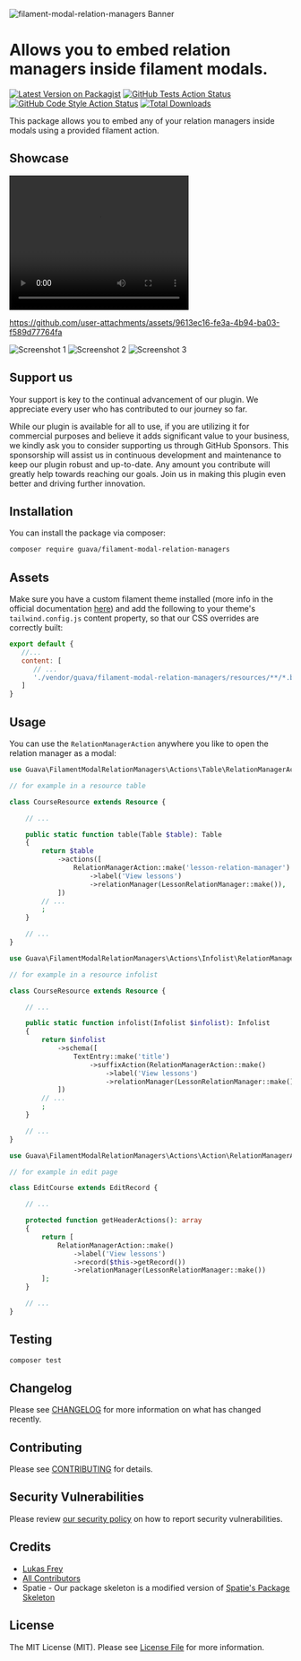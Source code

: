 ![filament-modal-relation-managers Banner](https://github.com/GuavaCZ/filament-modal-relation-managers/raw/main/docs/images/banner.jpg)


# Allows you to embed relation managers inside filament modals.

[![Latest Version on Packagist](https://img.shields.io/packagist/v/guava/filament-modal-relation-managers.svg?style=flat-square)](https://packagist.org/packages/guava/filament-modal-relation-managers)
[![GitHub Tests Action Status](https://img.shields.io/github/actions/workflow/status/guavaCZ/filament-modal-relation-managers/run-tests.yml?branch=main&label=tests&style=flat-square)](https://github.com/guavaCZ/filament-modal-relation-managers/actions?query=workflow%3Arun-tests+branch%3Amain)
[![GitHub Code Style Action Status](https://img.shields.io/github/actions/workflow/status/guavaCZ/filament-modal-relation-managers/fix-php-code-style-issues.yml?branch=main&label=code%20style&style=flat-square)](https://github.com/guavaCZ/filament-modal-relation-managers/actions?query=workflow%3A"Fix+PHP+code+style+issues"+branch%3Amain)
[![Total Downloads](https://img.shields.io/packagist/dt/guava/filament-modal-relation-managers.svg?style=flat-square)](https://packagist.org/packages/guava/filament-modal-relation-managers)

This package allows you to embed any of your relation managers inside modals using a provided filament action.

## Showcase

<video width="320" height="240" controls>
  <source src="https://github.com/GuavaCZ/filament-modal-relation-managers/raw/main/docs/images/demo_preview.mp4" type="video/mp4">
</video>

https://github.com/user-attachments/assets/9613ec16-fe3a-4b94-ba03-f589d77764fa

![Screenshot 1](https://github.com/GuavaCZ/filament-modal-relation-managers/raw/main/docs/images/screenshot_01.png)
![Screenshot 2](https://github.com/GuavaCZ/filament-modal-relation-managers/raw/main/docs/images/screenshot_02.png)
![Screenshot 3](https://github.com/GuavaCZ/filament-modal-relation-managers/raw/main/docs/images/screenshot_03.png)



## Support us

Your support is key to the continual advancement of our plugin. We appreciate every user who has contributed to our journey so far.

While our plugin is available for all to use, if you are utilizing it for commercial purposes and believe it adds significant value to your business, we kindly ask you to consider supporting us through GitHub Sponsors. This sponsorship will assist us in continuous development and maintenance to keep our plugin robust and up-to-date. Any amount you contribute will greatly help towards reaching our goals. Join us in making this plugin even better and driving further innovation.

## Installation

You can install the package via composer:

```bash
composer require guava/filament-modal-relation-managers
```

## Assets

Make sure you have a custom filament theme installed (more info in the official documentation [here](https://filamentphp.com/docs/3.x/panels/themes#creating-a-custom-theme)) and add the following to your theme's `tailwind.config.js` content property, so that our CSS overrides are correctly built:

```js
export default {
   //...
   content: [
      // ...
      './vendor/guava/filament-modal-relation-managers/resources/**/*.blade.php',
   ]
}
```

## Usage


You can use the `RelationManagerAction` anywhere you like to open the relation manager as a modal:

```php
use Guava\FilamentModalRelationManagers\Actions\Table\RelationManagerAction;

// for example in a resource table

class CourseResource extends Resource {

    // ...

    public static function table(Table $table): Table
    {
        return $table
            ->actions([
                RelationManagerAction::make('lesson-relation-manager')
                    ->label('View lessons')
                    ->relationManager(LessonRelationManager::make()),
            ])
        // ...
        ;
    }

    // ...
}
```

```php
use Guava\FilamentModalRelationManagers\Actions\Infolist\RelationManagerAction;

// for example in a resource infolist

class CourseResource extends Resource {

    // ...

    public static function infolist(Infolist $infolist): Infolist
    {
        return $infolist
            ->schema([
                TextEntry::make('title')
                    ->suffixAction(RelationManagerAction::make()
                        ->label('View lessons')
                        ->relationManager(LessonRelationManager::make()))
            ])
        // ...
        ;
    }

    // ...
}
```

```php
use Guava\FilamentModalRelationManagers\Actions\Action\RelationManagerAction;

// for example in edit page

class EditCourse extends EditRecord {

    // ...

    protected function getHeaderActions(): array
    {
        return [
            RelationManagerAction::make()
                ->label('View lessons')
                ->record($this->getRecord())
                ->relationManager(LessonRelationManager::make())
        ];
    }

    // ...
}
```
## Testing

```bash
composer test
```

## Changelog

Please see [CHANGELOG](CHANGELOG.md) for more information on what has changed recently.

## Contributing

Please see [CONTRIBUTING](CONTRIBUTING.md) for details.

## Security Vulnerabilities

Please review [our security policy](../../security/policy) on how to report security vulnerabilities.

## Credits

- [Lukas Frey](https://github.com/GuavaCZ)
- [All Contributors](../../contributors)
- Spatie - Our package skeleton is a modified version of [Spatie's Package Skeleton](https://github.com/spatie/package-skeleton-laravel)

## License

The MIT License (MIT). Please see [License File](LICENSE.md) for more information.
